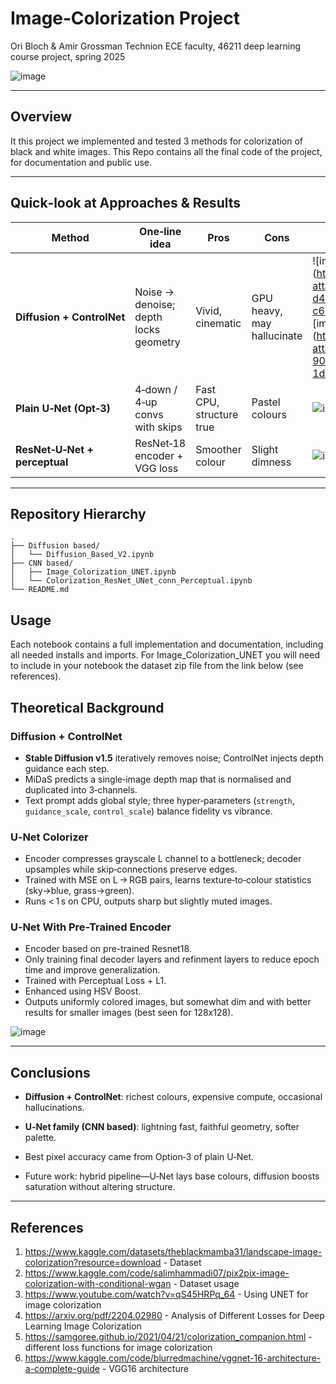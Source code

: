 # Image‑Colorization Project
Ori Bloch & Amir Grossman
Technion ECE faculty, 46211 deep learning course project, spring 2025

![image](https://github.com/user-attachments/assets/71dcd723-3ca1-40b3-9d4a-b7bbda7ce4fe)

---

## Overview
It this project we implemented and tested 3 methods for colorization of black and white images.
This Repo contains all the final code of the project, for documentation and public use.

---

## Quick‑look at Approaches & Results
| Method | One‑line idea | Pros | Cons | Example |
|--------|---------------|------|------|----------|
| **Diffusion + ControlNet** | Noise → denoise; depth locks geometry | Vivid, cinematic | GPU heavy, may hallucinate | ![image](https://github.com/user-attachments/assets/a29335d6-d41d-400d-a0eb-c661bc7cfb34 =64x128) ![image](https://github.com/user-attachments/assets/26045e5c-9028-450b-b458-1d1ca0ca3210 =64x128) |
| **Plain U‑Net (Opt‑3)** | 4‑down / 4‑up convs with skips | Fast CPU, structure true | Pastel colours | ![image](https://github.com/user-attachments/assets/e1a777e9-eb7c-4c1d-8661-097fa1c00ebb) |
| **ResNet‑U‑Net + perceptual** | ResNet‑18 encoder + VGG loss | Smoother colour | Slight dimness | ![image](https://github.com/user-attachments/assets/f79d0c64-ca94-45c8-946f-49836fb079d1) |

---

## Repository Hierarchy
```
.
├── Diffusion based/
│   └── Diffusion_Based_V2.ipynb
├── CNN based/
│   ├── Image_Colorization_UNET.ipynb
│   └── Colorization_ResNet_UNet_conn_Perceptual.ipynb
└── README.md
```

## Usage

Each notebook contains a full implementation and documentation, including all needed installs and imports.
For Image_Colorization_UNET you will need to include in your notebook the dataset zip file from the link below (see references).


## Theoretical Background

### Diffusion + ControlNet
* **Stable Diffusion v1.5** iteratively removes noise; ControlNet injects depth guidance each step.  
* MiDaS predicts a single‑image depth map that is normalised and duplicated into 3‑channels.  
* Text prompt adds global style; three hyper‑parameters (`strength`, `guidance_scale`, `control_scale`) balance fidelity vs vibrance.  

### U‑Net Colorizer
* Encoder compresses grayscale L channel to a bottleneck; decoder upsamples while skip‑connections preserve edges.  
* Trained with MSE on L → RGB pairs, learns texture‑to‑colour statistics (sky→blue, grass→green).  
* Runs < 1 s on CPU, outputs sharp but slightly muted images.  

### U‑Net With Pre-Trained Encoder
* Encoder based on pre-trained Resnet18.
* Only training final decoder layers and refinment layers to reduce epoch time and improve generalization.
* Trained with Perceptual Loss + L1.
* Enhanced using HSV Boost.
* Outputs uniformly colored images, but somewhat dim and with better results for smaller images (best seen for 128x128).  

![image](https://github.com/user-attachments/assets/7cbc335f-1b56-4cd0-8c8d-06792e9ab018)

---

## Conclusions
* **Diffusion + ControlNet**: richest colours, expensive compute, occasional hallucinations.  
* **U‑Net family (CNN based)**: lightning fast, faithful geometry, softer palette.  

* Best pixel accuracy came from Option‑3 of plain U‑Net.
 
* Future work: hybrid pipeline—U‑Net lays base colours, diffusion boosts saturation without altering structure.

---

## References
1. <https://www.kaggle.com/datasets/theblackmamba31/landscape-image-colorization?resource=download> - Dataset
2. <https://www.kaggle.com/code/salimhammadi07/pix2pix-image-colorization-with-conditional-wgan> - Dataset usage
3. <https://www.youtube.com/watch?v=qS45HRPq_64> - Using UNET for image colorization
4. <https://arxiv.org/pdf/2204.02980> - Analysis of Different Losses for Deep Learning Image Colorization
5. <https://samgoree.github.io/2021/04/21/colorization_companion.html> - different loss functions for image colorization
6. <https://www.kaggle.com/code/blurredmachine/vggnet-16-architecture-a-complete-guide> - VGG16 architecture
